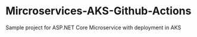 # Mircroservices-AKS-Github-Actions
 Sample project for ASP.NET Core Microservice with deployment in AKS
